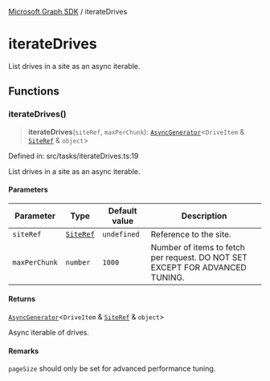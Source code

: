 [Microsoft Graph SDK](README.md) / iterateDrives

# iterateDrives

List drives in a site as an async iterable.

## Functions

### iterateDrives()

> **iterateDrives**(`siteRef`, `maxPerChunk`): [`AsyncGenerator`](https://developer.mozilla.org/docs/Web/JavaScript/Reference/Global_Objects/AsyncGenerator)\<`DriveItem` & [`SiteRef`](Site-1.md#siteref) & `object`\>

Defined in: src/tasks/iterateDrives.ts:19

List drives in a site as an async iterable.

#### Parameters

| Parameter | Type | Default value | Description |
| ------ | ------ | ------ | ------ |
| `siteRef` | [`SiteRef`](Site-1.md#siteref) | `undefined` | Reference to the site. |
| `maxPerChunk` | `number` | `1000` | Number of items to fetch per request. DO NOT SET EXCEPT FOR ADVANCED TUNING. |

#### Returns

[`AsyncGenerator`](https://developer.mozilla.org/docs/Web/JavaScript/Reference/Global_Objects/AsyncGenerator)\<`DriveItem` & [`SiteRef`](Site-1.md#siteref) & `object`\>

Async iterable of drives.

#### Remarks

`pageSize` should only be set for advanced performance tuning.
